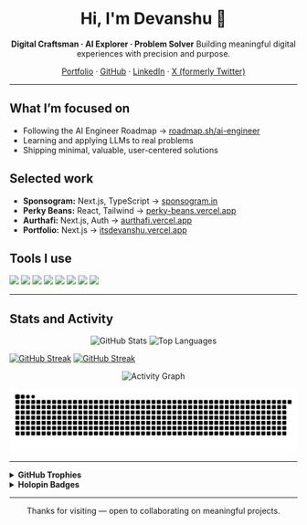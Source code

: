<div align="center">

# Hi, I'm Devanshu 👋

**Digital Craftsman · AI Explorer · Problem Solver**
Building meaningful digital experiences with precision and purpose.

[Portfolio](https://itsdevanshu.vercel.app) · [GitHub](https://github.com/designdotdevanshu) · [LinkedIn](https://www.linkedin.com/in/designdotdevanshu) · [X (formerly Twitter)](https://x.com/design_devanshu)

</div>

---

## What I’m focused on

- Following the AI Engineer Roadmap → [roadmap.sh/ai-engineer](https://roadmap.sh/ai-engineer)
- Learning and applying LLMs to real problems
- Shipping minimal, valuable, user-centered solutions

## Selected work

- **Sponsogram:** Next.js, TypeScript → [sponsogram.in](https://www.sponsogram.in)
- **Perky Beans:** React, Tailwind → [perky-beans.vercel.app](https://perky-beans.vercel.app)
- **Aurthafi:** Next.js, Auth → [aurthafi.vercel.app](https://aurthafi.vercel.app)
- **Portfolio:** Next.js → [itsdevanshu.vercel.app](https://itsdevanshu.vercel.app)

## Tools I use

<p>
  <img src="https://img.shields.io/badge/JavaScript-F7DF1E?style=flat&logo=javascript&logoColor=000" />
  <img src="https://img.shields.io/badge/TypeScript-3178C6?style=flat&logo=typescript&logoColor=fff" />
  <img src="https://img.shields.io/badge/Python-3776AB?style=flat&logo=python&logoColor=fff" />
  <img src="https://img.shields.io/badge/React-61DAFB?style=flat&logo=react&logoColor=000" />
  <img src="https://img.shields.io/badge/Next.js-000000?style=flat&logo=nextdotjs&logoColor=fff" />
  <img src="https://img.shields.io/badge/Tailwind%20CSS-38B2AC?style=flat&logo=tailwindcss&logoColor=fff" />
  <img src="https://img.shields.io/badge/Git-F05032?style=flat&logo=git&logoColor=fff" />
  <img src="https://img.shields.io/badge/VS%20Code-007ACC?style=flat&logo=visualstudiocode&logoColor=fff" />
</p>

---

## Stats and Activity

<p align="center">
  <img alt="GitHub Stats" src="https://github-readme-stats.vercel.app/api?username=designdotdevanshu&show_icons=true&hide_title=true&theme=transparent&include_all_commits=true&hide_border=true" height="165" />
  <img alt="Top Languages" src="https://github-readme-stats.vercel.app/api/top-langs/?username=designdotdevanshu&layout=compact&langs_count=8&theme=transparent&hide_border=true" height="165" />
</p>

<p align="center">

[![GitHub Streak](https://streak-stats.demolab.com/?user=designdotdevanshu&theme=transparent&hide_border=true)](https://streak-stats.demolab.com/?user=designdotdevanshu&theme=transparent&hide_border=true)
[![GitHub Streak](https://streak-stats.demolab.com/?user=designdotdevanshu&theme=transparent&hide_border=true&mode=weekly&hide_total_contributions=true)](https://streak-stats.demolab.com/?user=designdotdevanshu&theme=transparent&hide_border=true&mode=weekly&hide_total_contributions=true)

</p>

<p align="center">
  <img alt="Activity Graph" src="https://github-readme-activity-graph.vercel.app/graph?username=designdotdevanshu&theme=github-compact&hide_border=true&custom_title=Contribution%20Graph&grid=true&days=40" />
</p>

<p align="center">
  <picture>
    <source media="(prefers-color-scheme: dark)" srcset="https://github.com/designdotdevanshu/designdotdevanshu/blob/output/github-contribution-grid-snake-dark.svg?raw=true" />
    <img alt="GitHub contribution grid snake animation" src="https://github.com/designdotdevanshu/designdotdevanshu/blob/output/github-contribution-grid-snake.svg?raw=true" />
  </picture>
</p>

---

<details>
  <summary><b>GitHub Trophies</b></summary>
  <p align="center">
    <img alt="GitHub Trophies" src="https://github-profile-trophy.vercel.app/?username=designdotdevanshu&theme=dracula&no-frame=true&row=1&margin-w=10" />
  </p>
</details>

<details>
  <summary><b>Holopin Badges</b></summary>
  <p align="center">
    <a href="https://www.holopin.io/@designdotdevanshu">
      <img src="https://holopin.me/designdotdevanshu" alt="Holopin badge board" />
    </a>

  </p>
</details>

---

<p align="center">
Thanks for visiting — open to collaborating on meaningful projects.
</p>
